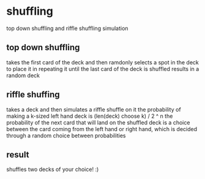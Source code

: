# shuffling
top down shuffling and riffle shuffling simulation

## top down shuffling 
takes the first card of the deck and then ramdonly selects a spot in the deck to place it in
repeating it until the last card of the deck is shuffled results in a random deck 

## riffle shuffing 
takes a deck and then simulates a riffle shuffle on it 
the probability of making a k-sized left hand deck is (len(deck) choose k) / 2 ^ n
the probability of the next card that will land on the shuffled deck is a choice between 
the card coming from the left hand or right hand, which is decided through a random choice 
between probabilities 

## result 
shuffles two decks of your choice! :)
